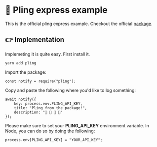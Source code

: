 # 🔔 Pling express example

This is the official pling express example. Checkout the official [package](https://github.com/driescroons/pling).

## 👉 Implementation

Implemeting it is quite easy. First install it.

```
yarn add pling
```

Import the package:

```
const notify = require("pling");
```

Copy and paste the following where you'd like to log something:

```
await notify({
    key: process.env.PLING_API_KEY,
    title: "Pling from the package!",
    description: "👋 👋 👋 👋"
});
```

Please make sure to set your **PLING_API_KEY** environment variable. In Node, you can do so by doing the following:

```
process.env[PLING_API_KEY] = "YOUR_API_KEY";
```
